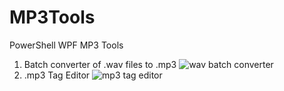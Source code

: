 # MP3Tools
PowerShell WPF MP3 Tools

1. Batch converter of .wav files to .mp3 
![wav batch converter](MP3Tools/images/screen_batch_converter.png)
2. .mp3 Tag Editor
![mp3 tag editor](MP3Tools/images/Screen_tag_editor.png)
